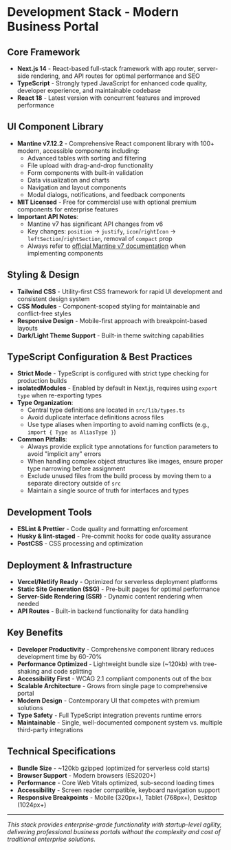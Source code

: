 # Development Stack - Modern Business Portal

## Core Framework

- **Next.js 14** - React-based full-stack framework with app router, server-side rendering, and API routes for optimal performance and SEO
- **TypeScript** - Strongly typed JavaScript for enhanced code quality, developer experience, and maintainable codebase
- **React 18** - Latest version with concurrent features and improved performance

## UI Component Library

- **Mantine v7.12.2** - Comprehensive React component library with 100+ modern, accessible components including:
  - Advanced tables with sorting and filtering
  - File upload with drag-and-drop functionality
  - Form components with built-in validation
  - Data visualization and charts
  - Navigation and layout components
  - Modal dialogs, notifications, and feedback components
- **MIT Licensed** - Free for commercial use with optional premium components for enterprise features
- **Important API Notes**:
  - Mantine v7 has significant API changes from v6
  - Key changes: `position` → `justify`, `icon`/`rightIcon` → `leftSection`/`rightSection`, removal of `compact` prop
  - Always refer to [official Mantine v7 documentation](https://mantine.dev/) when implementing components

## Styling & Design

- **Tailwind CSS** - Utility-first CSS framework for rapid UI development and consistent design system
- **CSS Modules** - Component-scoped styling for maintainable and conflict-free styles
- **Responsive Design** - Mobile-first approach with breakpoint-based layouts
- **Dark/Light Theme Support** - Built-in theme switching capabilities

## TypeScript Configuration & Best Practices

- **Strict Mode** - TypeScript is configured with strict type checking for production builds
- **isolatedModules** - Enabled by default in Next.js, requires using `export type` when re-exporting types
- **Type Organization**:
  - Central type definitions are located in `src/lib/types.ts`
  - Avoid duplicate interface definitions across files
  - Use type aliases when importing to avoid naming conflicts (e.g., `import { Type as AliasType }`)
- **Common Pitfalls**:
  - Always provide explicit type annotations for function parameters to avoid "implicit any" errors
  - When handling complex object structures like images, ensure proper type narrowing before assignment
  - Exclude unused files from the build process by moving them to a separate directory outside of `src`
  - Maintain a single source of truth for interfaces and types

## Development Tools

- **ESLint & Prettier** - Code quality and formatting enforcement
- **Husky & lint-staged** - Pre-commit hooks for code quality assurance
- **PostCSS** - CSS processing and optimization

## Deployment & Infrastructure

- **Vercel/Netlify Ready** - Optimized for serverless deployment platforms
- **Static Site Generation (SSG)** - Pre-built pages for optimal performance
- **Server-Side Rendering (SSR)** - Dynamic content rendering when needed
- **API Routes** - Built-in backend functionality for data handling

## Key Benefits

- **Developer Productivity** - Comprehensive component library reduces development time by 60-70%
- **Performance Optimized** - Lightweight bundle size (~120kb) with tree-shaking and code splitting
- **Accessibility First** - WCAG 2.1 compliant components out of the box
- **Scalable Architecture** - Grows from single page to comprehensive portal
- **Modern Design** - Contemporary UI that competes with premium solutions
- **Type Safety** - Full TypeScript integration prevents runtime errors
- **Maintainable** - Single, well-documented component system vs. multiple third-party integrations

## Technical Specifications

- **Bundle Size** - ~120kb gzipped (optimized for serverless cold starts)
- **Browser Support** - Modern browsers (ES2020+)
- **Performance** - Core Web Vitals optimized, sub-second loading times
- **Accessibility** - Screen reader compatible, keyboard navigation support
- **Responsive Breakpoints** - Mobile (320px+), Tablet (768px+), Desktop (1024px+)

---

_This stack provides enterprise-grade functionality with startup-level agility, delivering professional business portals without the complexity and cost of traditional enterprise solutions._
